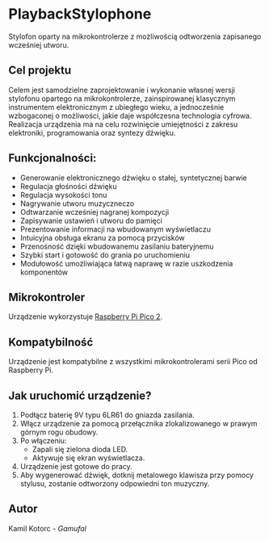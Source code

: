# PlaybackStylophone
Stylofon oparty na mikrokontrolerze z możliwością odtworzenia zapisanego wcześniej utworu.

## Cel projektu
Celem jest samodzielne zaprojektowanie i wykonanie własnej wersji stylofonu opartego na mikrokontrolerze, zainspirowanej klasycznym instrumentem elektronicznym z ubiegłego wieku, a jednocześnie wzbogaconej o możliwości, jakie daje współczesna technologia cyfrowa. Realizacja urządzenia ma na celu rozwinięcie umiejętności z zakresu elektroniki, programowania oraz syntezy dźwięku.

## Funkcjonalności:
- Generowanie elektronicznego dźwięku o stałej, syntetycznej barwie
- Regulacja głośności dźwięku
- Regulacja wysokości tonu
- Nagrywanie utworu muzyczneczo
- Odtwarzanie wcześniej nagranej kompozycji
- Zapisywanie ustawień i utworu do pamięci  
- Prezentowanie informacji na wbudowanym wyświetlaczu
- Intuicyjna obsługa ekranu za pomocą przycisków 
- Przenośność dzięki wbudowanemu zasilaniu bateryjnemu
- Szybki start i gotowość do grania po uruchomieniu
- Modułowość umożliwiająca łatwą naprawę w razie uszkodzenia komponentów

## Mikrokontroler 
Urządzenie wykorzystuje [Raspberry Pi Pico 2](https://www.raspberrypi.com/products/raspberry-pi-pico-2). 

## Kompatybilność
Urządzenie jest kompatybilne z wszystkimi mikrokontrolerami serii Pico od Raspberry Pi. 

## Jak uruchomić urządzenie?
1.	Podłącz baterię 9V typu 6LR61 do gniazda zasilania.
2.	Włącz urządzenie za pomocą przełącznika zlokalizowanego w prawym górnym rogu obudowy.
3.	Po włączeniu:
    - Zapali się zielona dioda LED.
    - Aktywuje się ekran wyświetlacza.
4.	Urządzenie jest gotowe do pracy.
5.	Aby wygenerować dźwięk, dotknij metalowego klawisza przy pomocy stylusu, zostanie odtworzony odpowiedni ton muzyczny.

## Autor
Kamil Kotorc - *Gamufal*
